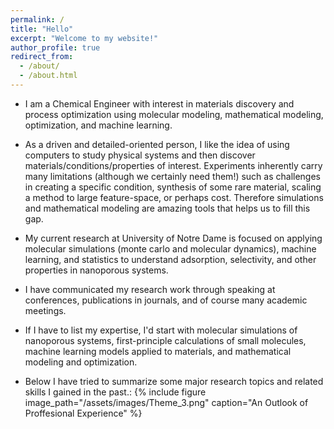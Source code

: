```yaml
---
permalink: /
title: "Hello"
excerpt: "Welcome to my website!"
author_profile: true
redirect_from: 
  - /about/
  - /about.html
---
```

* I am a Chemical Engineer with interest in materials discovery and process optimization using molecular modeling, mathematical modeling, optimization, and machine learning. 

* As a driven and detailed-oriented person, I like the idea of using computers to study physical systems and then discover materials/conditions/properties of interest. Experiments inherently carry many limitations (although we certainly need them!) such as challenges in creating a specific condition, synthesis of some rare material, scaling a method to large feature-space, or perhaps cost. Therefore simulations and mathematical modeling are amazing tools that helps us to fill this gap.

* My current research at University of Notre Dame is focused on applying molecular simulations (monte carlo and molecular dynamics), machine learning, and statistics to understand adsorption, selectivity, and other properties in nanoporous systems.

* I have communicated my research work through speaking at conferences, publications in journals, and of course many academic meetings.

* If I have to list my expertise, I'd start with molecular simulations of nanoporous systems, first-principle calculations of small molecules, machine learning models applied to materials, and mathematical modeling and optimization.

* Below I have tried to summarize some major research topics and related skills I gained in the past.:
 {% include figure image_path="/assets/images/Theme_3.png" caption="An Outlook of Proffesional Experience" %}

